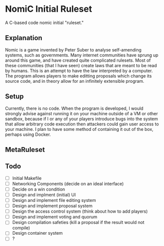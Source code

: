 # NomiC Initial Ruleset
A C-based code nomic initial "ruleset."

## Explanation
Nomic is a game invented by Peter Suber to analyse self-amending systems, such as governments. Many internet communities have sprung up around this game, and have created quite complicated rulesets. Most of these communities (that I have seen) create laws that are meant to be read by humans. This is an attempt to have the law interpreted by a computer. The program allows players to make editting proposals which change its source code, and in theory allow for an infinitely extensible program.

## Setup
Currently, there is no code. When the program is developed, I would strongly advise against running it on your machine outside of a VM or other sandbox, because if I or any of your players introduce bugs into the system that allow arbitrary code execution then attackers could gain user access to your machine. I plan to have some method of containing it out of the box, perhaps using Docker.

## MetaRuleset


## Todo
- [ ] Initial Makefile
- [ ] Networking Components (decide on an ideal interface)
- [ ] Decide on a win condition
- [ ] Design and implment (initial) UI
- [ ] Design and implement file editing system
- [ ] Design and implement proposal system
- [ ] Design the access control system (think about how to add players)
- [ ] Design and implement voting and quorum
- [ ] Design compilation safeties (kill a proposal if the result would not compile)
- [ ] Design container system
- [ ] ?

